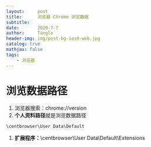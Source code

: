 ```yaml
---
layout:     post
title:      浏览器 Chrome 浏览数据
subtitle:   
date:       2020-7-7
author:     Tangle
header-img: img/post-bg-ios9-web.jpg
catalog: true
mathjax: false
tags:
    - 浏览器
---
```


# 浏览数据路径

1. 浏览器搜索：chrome://version
1. **个人资料路径**就是浏览数据路径

```
\centbrowser\User Data\Default
```

1. **扩展程序：**\centbrowser\User Data\Default\Extensions
